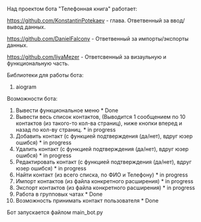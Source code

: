 Над проектом бота "Телефонная книга" работает:

https://github.com/KonstantinPotekaev - глава. Ответвенный за ввод/вывод данных.

https://github.com/DanielFalcony - Ответвенный за импорты/экспорты данных.

https://github.com/IiyaMezer - Ответсвенный за визаульную и функциональную часть.

Библиотеки для работы бота:
1) aiogram

Возможности бота:
1) Вывести функциональное меню * Done
2) Вывести весь список контактов, (Выводится 1 сообщением по 10 контактов (из такого-то кол-ва страниц), ниже кнопки вперед и назад по кол-ву страниц. * in progress
3) Добавить контакт (с функцией подтверждения (да/нет), вдруг юзер ошибся) * in progress
4) Удалить контакт (с функцией подтверждения (да/нет), вдруг юзер ошибся) * in progress
5) Редактировать контакт (с функцией подтверждения (да/нет), вдруг юзер ошибся) * in progress
6) Найти контакт (из всего списка, по ФИО и Телефону) * in progress
7) Импорт контактов (из файла конкретного расширения) * in progress
8) Экспорт контактов (из файла конкретного расширения) * in progress
9) Работа в групповых чатах * Done
10) Возможность принимать контакт пользователя * Done 

Бот запускается файлом main_bot.py